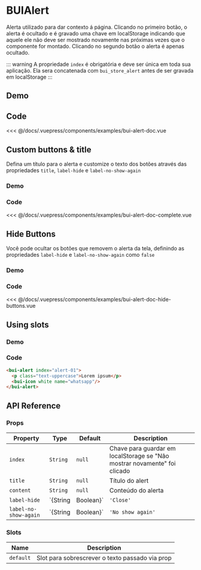 # BUIAlert

Alerta utilizado para dar contexto á página. 
Clicando no primeiro botão, o alerta é ocultado e é gravado uma chave em localStorage indicando que aquele ele 
não deve ser mostrado novamente nas próximas vezes que o componente for montado.
Clicando no segundo botão o alerta é apenas ocultado.

::: warning
A propriedade `index` é obrigatória e deve ser única em toda sua aplicação.
Ela sera concatenada com `bui_store_alert` antes de ser gravada em localStorage
:::

## Demo
<Demo componentName="examples-bui-alert-doc" />

## Code
<SourceCode>
<<< @/docs/.vuepress/components/examples/bui-alert-doc.vue
</SourceCode>

## Custom buttons & title
Defina um título para o alerta e customize o texto dos botões através das propriedades `title`, `label-hide` e `label-no-show-again`

### Demo
<Demo componentName="examples-bui-alert-doc-complete"></Demo>

### Code
<SourceCode>
<<< @/docs/.vuepress/components/examples/bui-alert-doc-complete.vue
</SourceCode>

## Hide Buttons
Você pode ocultar os botões que removem o alerta da tela, definindo as propriedades `label-hide` e `label-no-show-again` como `false`

### Demo
<Demo componentName="examples-bui-alert-doc-hide-buttons" />

### Code
<SourceCode>
<<< @/docs/.vuepress/components/examples/bui-alert-doc-hide-buttons.vue
</SourceCode>

## Using slots

### Demo
<template>
<bui-alert index="alert-01">
  <p class="text-uppercase">Lorem ipsum</p>
  <bui-icon white name="whatsapp"/>
</bui-alert>
</template>

### Code
```html
<bui-alert index="alert-01">
  <p class="text-uppercase">Lorem ipsum</p>
  <bui-icon white name="whatsapp"/>
</bui-alert>
```

## API Reference

### Props

| Property | Type | Default | Description |
| -------- | ---- | ------- | ----------- |
| `index` | `String` | `null` | Chave para guardar em localStorage se "Não mostrar novamente" foi clicado |
| `title` | `String` | `null` | Título do alert |
| `content` | `String` | `null` | Conteúdo do alerta |
| `label-hide` | `{String|Boolean}` | `'Close'` | Label para o botão de esconder. Defina como `false` para esconder |
| `label-no-show-again` | `{String|Boolean}` | `'No show again'` | Label para o botão de desaparecer definitivamente. Defina como `false` para esconder

### Slots
| Name | Description |
| -------- | ---- |
| `default` | Slot para sobrescrever o texto passado via prop |
